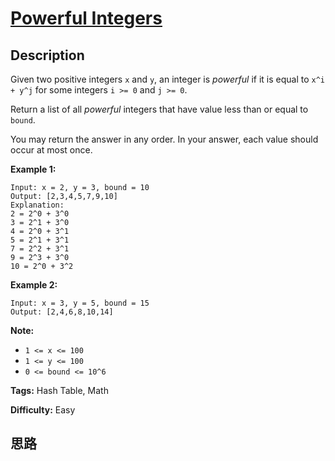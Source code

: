 # [Powerful Integers][title]

## Description

Given two positive integers `x` and `y`, an integer is _powerful_  if it is
equal to `x^i + y^j` for some integers `i >= 0` and `j >= 0`.

Return a list of all _powerful_ integers that have value less than or equal to
`bound`.

You may return the answer in any order.  In your answer, each value should
occur at most once.



**Example 1:**
            Input: x = 2, y = 3, bound = 10    Output: [2,3,4,5,7,9,10]    Explanation:    2 = 2^0 + 3^0    3 = 2^1 + 3^0    4 = 2^0 + 3^1    5 = 2^1 + 3^1    7 = 2^2 + 3^1    9 = 2^3 + 3^0    10 = 2^0 + 3^2    

**Example 2:**
            Input: x = 3, y = 5, bound = 15    Output: [2,4,6,8,10,14]    



**Note:**

  * `1 <= x <= 100`
  * `1 <= y <= 100`
  * `0 <= bound <= 10^6`


**Tags:** Hash Table, Math

**Difficulty:** Easy

## 思路

[title]: https://leetcode.com/problems/powerful-integers

